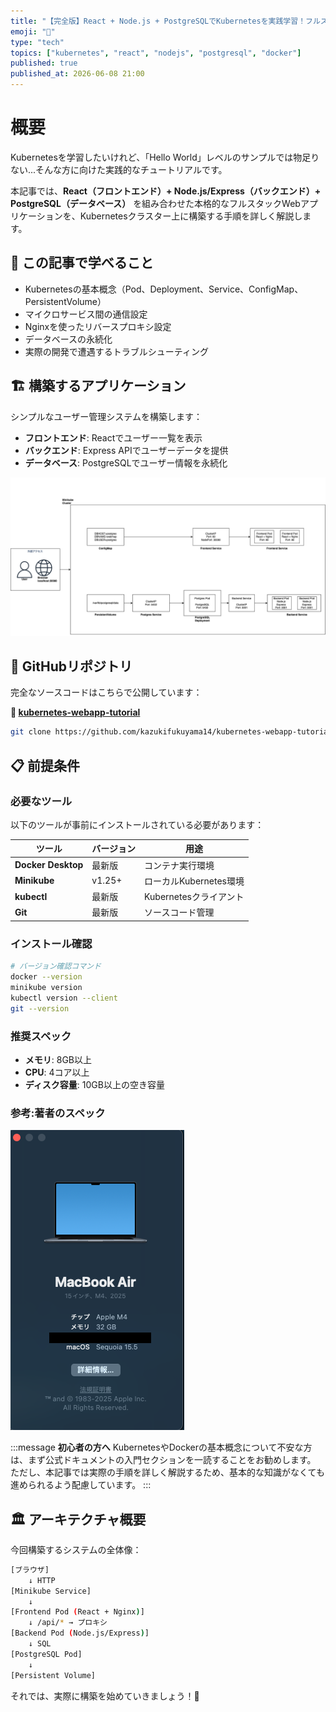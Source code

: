 ```yaml
---
title: "【完全版】React + Node.js + PostgreSQLでKubernetesを実践学習！フルスタックアプリ構築チュートリアル"
emoji: "🚀"
type: "tech"
topics: ["kubernetes", "react", "nodejs", "postgresql", "docker"]
published: true
published_at: 2026-06-08 21:00
---
```


# 概要

Kubernetesを学習したいけれど、「Hello World」レベルのサンプルでは物足りない...そんな方に向けた実践的なチュートリアルです。

本記事では、**React（フロントエンド）+ Node.js/Express（バックエンド）+ PostgreSQL（データベース）** を組み合わせた本格的なフルスタックWebアプリケーションを、Kubernetesクラスター上に構築する手順を詳しく解説します。

## 🎯 この記事で学べること

- Kubernetesの基本概念（Pod、Deployment、Service、ConfigMap、PersistentVolume）
- マイクロサービス間の通信設定
- Nginxを使ったリバースプロキシ設定
- データベースの永続化
- 実際の開発で遭遇するトラブルシューティング

## 🏗️ 構築するアプリケーション

シンプルなユーザー管理システムを構築します：

- **フロントエンド**: Reactでユーザー一覧を表示
- **バックエンド**: Express APIでユーザーデータを提供
- **データベース**: PostgreSQLでユーザー情報を永続化

![アプリケーション完成イメージ](/images/kubernetes-app/infra.png)

## 📁 GitHubリポジトリ

完全なソースコードはこちらで公開しています：

**🔗 [kubernetes-webapp-tutorial](https://github.com/kazukifukuyama14/kubernetes-webapp-tutorial)**

```bash
git clone https://github.com/kazukifukuyama14/kubernetes-webapp-tutorial.git
```

## 📋 前提条件

### 必要なツール

以下のツールが事前にインストールされている必要があります：

| ツール             | バージョン | 用途                   |
| ------------------ | ---------- | ---------------------- |
| **Docker Desktop** | 最新版     | コンテナ実行環境       |
| **Minikube**       | v1.25+     | ローカルKubernetes環境 |
| **kubectl**        | 最新版     | Kubernetesクライアント |
| **Git**            | 最新版     | ソースコード管理       |

### インストール確認

```bash
# バージョン確認コマンド
docker --version
minikube version
kubectl version --client
git --version
```

### 推奨スペック

- **メモリ**: 8GB以上
- **CPU**: 4コア以上
- **ディスク容量**: 10GB以上の空き容量

### 参考:著者のスペック

![macbookspec](/images/kubernetes-app/macbookspec.png)

:::message
**初心者の方へ**
KubernetesやDockerの基本概念について不安な方は、まず公式ドキュメントの入門セクションを一読することをお勧めします。  
ただし、本記事では実際の手順を詳しく解説するため、基本的な知識がなくても進められるよう配慮しています。
:::

## 🏛️ アーキテクチャ概要

今回構築するシステムの全体像：

```bash
[ブラウザ]
    ↓ HTTP
[Minikube Service]
    ↓
[Frontend Pod (React + Nginx)]
    ↓ /api/* → プロキシ
[Backend Pod (Node.js/Express)]
    ↓ SQL
[PostgreSQL Pod]
    ↓
[Persistent Volume]
```

それでは、実際に構築を始めていきましょう！🚀

